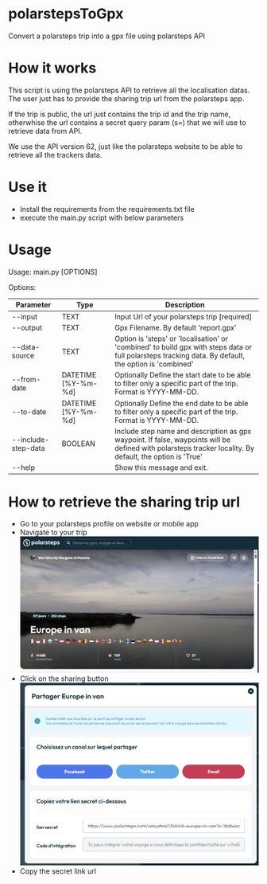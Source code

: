 # polarstepsToGpx

Convert a polarsteps trip into a gpx file using polarsteps API

# How it works

This script is using the polarsteps API to retrieve all the localisation datas. 
The user just has to provide the sharing trip url from the polarsteps app.

If the trip is public, the url just contains the trip id and the trip name, 
otherwhise the url contains a secret query param (s=) that we will use to retrieve data from API.

We use the API version 62, just like the polarsteps website to be able to retrieve all the trackers data.

# Use it
- Install the requirements from the requirements.txt file
- execute the main.py script with below parameters

# Usage 
Usage: main.py [OPTIONS]



Options:

| Parameter           | Type                | Description                                                                                                                                               |
|---------------------|---------------------|-----------------------------------------------------------------------------------------------------------------------------------------------------------|
| --input             | TEXT                | Input Url of your polarsteps trip  [required]                                                                                                             |
| --output            | TEXT                | Gpx Filename. By default 'report.gpx'                                                                                                                     |
| --data-source       | TEXT                | Option is 'steps' or 'localisation' or 'combined' to build gpx with steps data or full polarsteps tracking data. By default, the option is 'combined'     |
| --from-date         | DATETIME [%Y-%m-%d] | Optionally Define the start date to be able to filter only a specific part of the trip. Format is YYYY-MM-DD.                                             |
| --to-date           | DATETIME [%Y-%m-%d] | Optionally Define the end date to be able to filter only a specific part of the trip. Format is YYYY-MM-DD.                                               |
| --include-step-data | BOOLEAN             | Include step name and description as gpx waypoint. If false, waypoints will be defined with polarsteps tracker locality. By default, the option is 'True' |
| --help              |                     | Show this message and exit.                                                                                                                               |


# How to retrieve the sharing trip url
- Go to your polarsteps profile on website or mobile app 
- Navigate to your trip
![trip.png](resources/trip.png)
- Click on the sharing button
![sharing.png](resources/sharing.png)
- Copy the secret link url
